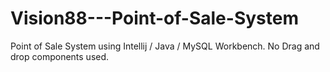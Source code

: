 # Vision88---Point-of-Sale-System
Point of Sale System using Intellij / Java / MySQL Workbench. No Drag and drop components used.
